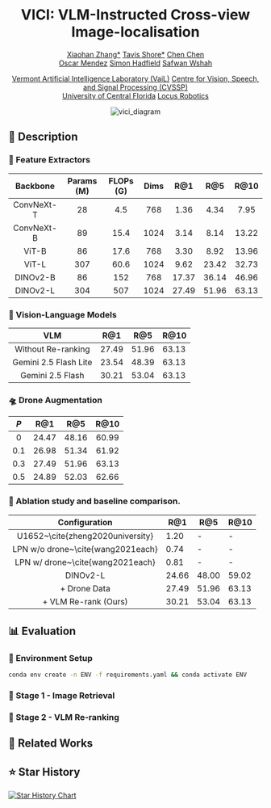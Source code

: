 <div align="center">     

# VICI: VLM-Instructed Cross-view Image-localisation 
<p align="middle">
 <a href="https://zxh009123.github.io/">Xiaohan Zhang*</a>
 <a href="https://tavisshore.co.uk/">Tavis Shore*</a>
 <a href="">Chen Chen</a> <br>
 <a href="https://cvssp.org/Personal/OscarMendez/index.html">Oscar Mendez</a>
 <a href="https://personalpages.surrey.ac.uk/s.hadfield/biography.html">Simon Hadfield</a>
 <a href="https://www.uvm.edu/cems/cs/profile/safwan-wshah">Safwan Wshah</a>
</p>
<p align="middle">
 <a href="https://www.wshahaigroup.com/">Vermont Artificial Intelligence Laboratory (VaiL)</a>
 <a href="https://www.surrey.ac.uk/centre-vision-speech-signal-processing">Centre for Vision, Speech, and Signal Processing (CVSSP)</a> <br>
 <a href="https://www.ucf.edu/">University of Central Florida</a>
 <a href="https://locusrobotics.com/">Locus Robotics</a>
</p>

![vici_diagram](https://github.com/user-attachments/assets/3fe71cbe-2850-4c00-88ac-60b60317bab5)

</div>

## 📓 Description 

### 🧬 Feature Extractors
|  Backbone  | Params (M) | FLOPs (G) | Dims |  R@1  |  R@5  |  R@10 |
|:----------:|:----------:|:---------:|:----:|:-----:|:-----:|:-----:|
| ConvNeXt-T |     28     |    4.5    |  768 |  1.36 |  4.34 |  7.95 |
| ConvNeXt-B |     89     |    15.4   | 1024 |  3.14 |  8.14 | 13.22 |
|    ViT-B   |     86     |    17.6   |  768 |  3.30 |  8.92 | 13.96 |
|    ViT-L   |     307    |    60.6   | 1024 |  9.62 | 23.42 | 32.73 |
|  DINOv2-B  |     86     |    152    |  768 | 17.37 | 36.14 | 46.96 |
|  DINOv2-L  |     304    |    507    | 1024 | 27.49 | 51.96 | 63.13 |

### 🧰 Vision-Language Models
|          VLM          | R@1   | R@5   | R@10  |
|:---------------------:|-------|-------|-------|
|   Without Re-ranking  | 27.49 | 51.96 | 63.13 |
| Gemini 2.5 Flash Lite | 23.54 | 48.39 | 63.13 |
|    Gemini 2.5 Flash   | 30.21 | 53.04 | 63.13 |

### 🛸 Drone Augmentation
| $P$ |  R@1  |  R@5  |  R@10 |
|:---:|:-----:|:-----:|:-----:|
|  0  | 24.47 | 48.16 | 60.99 |
| 0.1 | 26.98 | 51.34 | 61.92 |
| 0.3 | 27.49 | 51.96 | 63.13 |
| 0.5 | 24.89 | 52.03 | 62.66 |

### 🎯 Ablation study and baseline comparison.
|           Configuration           | R@1   | R@5   | R@10  |
|:---------------------------------:|-------|-------|-------|
|  U1652~\cite{zheng2020university} | 1.20  | -     | -     |
| LPN w/o drone~\cite{wang2021each} | 0.74  | -     | -     |
|  LPN w/ drone~\cite{wang2021each} | 0.81  | -     | -     |
|              DINOv2-L             | 24.66 | 48.00 | 59.02 |
|            + Drone Data           | 27.49 | 51.96 | 63.13 |
|        + VLM Re-rank (Ours)       | 30.21 | 53.04 | 63.13 |

## 📊 Evaluation
### 🐍 Environment Setup
```bash
conda env create -n ENV -f requirements.yaml && conda activate ENV
```

### 🐍 Stage 1 - Image Retrieval


### 🐍 Stage 2 - VLM Re-ranking


## 📗 Related Works



## ⭐ Star History
 <a href="https://star-history.com/#tavisshore/VICI&Date" align="middle">
 <picture>
   <source media="(prefers-color-scheme: dark)" srcset="https://api.star-history.com/svg?repos=tavisshore/VICI&type=Date&theme=dark" />
   <source media="(prefers-color-scheme: light)" srcset="https://api.star-history.com/svg?repos=tavisshore/VICI&type=Date" />
   <img alt="Star History Chart" src="https://api.star-history.com/svg?repos=tavisshore/VICI&type=Date" />
 </picture>
</a>


